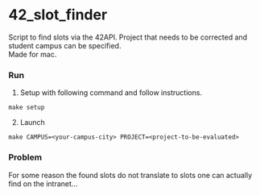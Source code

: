 # 42_slot_finder

Script to find slots via the 42API. Project that needs to be corrected and student campus can be specified.<br>
Made for mac.

### Run

1. Setup with following command and follow instructions.
```
make setup
```

2. Launch
```
make CAMPUS=<your-campus-city> PROJECT=<project-to-be-evaluated>
```

### Problem
For some reason the found slots do not translate to slots one can actually find on the intranet...
